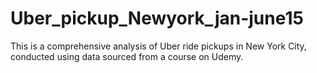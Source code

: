 # Uber_pickup_Newyork_jan-june15
 This is a comprehensive analysis of Uber ride pickups in New York City, conducted using data sourced from a course on Udemy.
